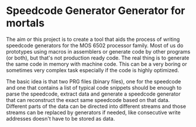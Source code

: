 # Speedcode Generator Generator for mortals

The aim or this project is to create a tool that aids the process of writing speedcode generators for the MOS 6502 processor family. Most of us do prototypes using macros in assemblers or generate code by other programs (or both), but that's not production ready code. The real thing is to generate the same code in memory with machine code. This can be a very boring or sometimes very complex task especially if the code is highly optimized.

The basic idea is that two PRG files (binary files), one for the speedcode and one that contains a list of typical code snippets should be enough to parse the speedcode, extract data and generate a speedcode generator that can reconstruct the exact same speedcode based on that data. Different parts of the data can be directed into different streams and those streams can be replaced by generators if needed, like consecutive write addresses doesn't have to be stored as data.
